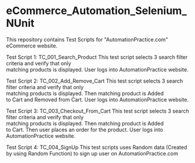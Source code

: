 # eCommerce_Automation_Selenium_NUnit
This repository contains Test Scripts for "AutomationPractice.com" eCommerce website.

Test Script 1: TC_001_Search_Product
              This test script selects 3 search filter criteria and verify that only  
              matching products is displayed. User logs into AutomationPractice website.

Test Script 2: TC_002_Add_Remove_Cart
              This test script selects 3 search filter criteria and verify that only  
              matching products is displayed. Then matching product is Added    
              to Cart and Removed from Cart. User logs into AutomationPractice website.

Test Script 3: TC_003_Checkout_From_Cart
              This test script selects 3 search filter criteria and verify that only  
              matching products is displayed. Then matching product is Added    
              to Cart. Then user places an order for the product.  User logs into  
              AutomationPractice website.

Test Script 4: TC_004_SignUp
             This test scripts uses Random data (Created by using Random Function) to sign up user on AutomationPractice.com
